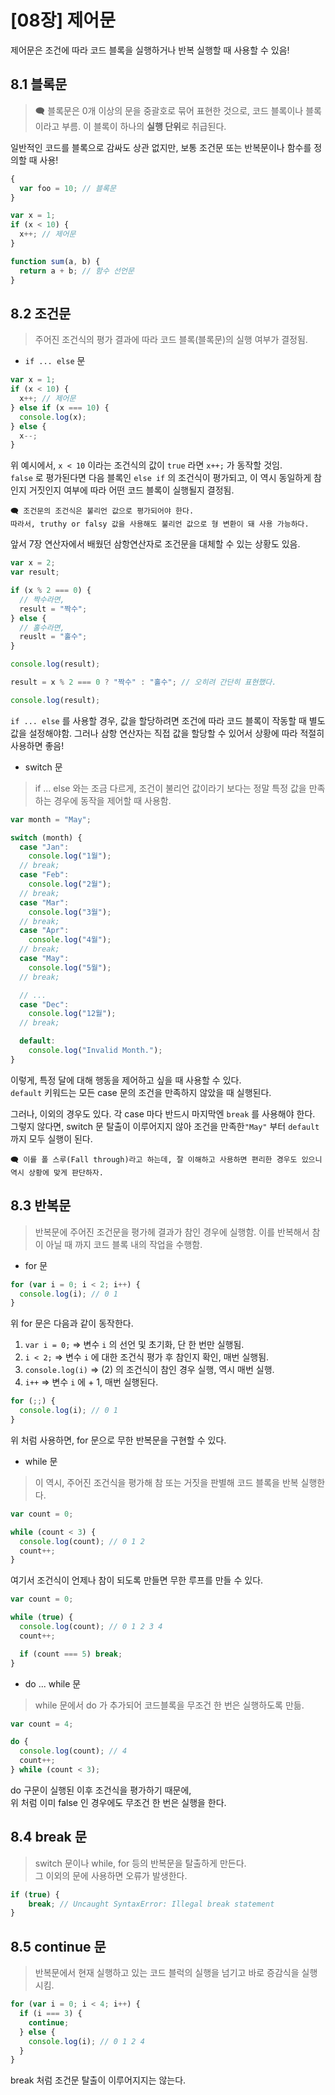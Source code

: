 # [08장] 제어문

제어문은 조건에 따라 코드 블록을 실행하거나 반복 실행할 때 사용할 수 있음!

## 8.1 블록문

> 🗨️ 블록문은 0개 이상의 문을 중괄호로 묶어 표현한 것으로, 코드 블록이나 블록이라고 부름. 이 블록이 하나의 **실행 단위**로 취급된다.

일반적인 코드를 블록으로 감싸도 상관 없지만, 보통 조건문 또는 반복문이나 함수를 정의할 때 사용!

```javascript
{
  var foo = 10; // 블록문
}

var x = 1;
if (x < 10) {
  x++; // 제어문
}

function sum(a, b) {
  return a + b; // 함수 선언문
}
```

## 8.2 조건문

> 주어진 조건식의 평가 결과에 따라 코드 블록(블록문)의 실행 여부가 결정됨.

- `if ... else` 문

```javascript
var x = 1;
if (x < 10) {
  x++; // 제어문
} else if (x === 10) {
  console.log(x);
} else {
  x--;
}
```

위 예시에서, `x < 10` 이라는 조건식의 값이 `true` 라면 `x++;` 가 동작할 것임.  
`false` 로 평가된다면 다음 블록인 `else if` 의 조건식이 평가되고,
이 역시 동일하게 참인지 거짓인지 여부에 따라 어떤 코드 블록이 실행될지 결정됨.

    🗨️ 조건문의 조건식은 불리언 값으로 평가되어야 한다.
    따라서, truthy or falsy 값을 사용해도 불리언 값으로 형 변환이 돼 사용 가능하다.

앞서 7장 연산자에서 배웠던 삼항연산자로 조건문을 대체할 수 있는 상황도 있음.

```javascript
var x = 2;
var result;

if (x % 2 === 0) {
  // 짝수라면,
  result = "짝수";
} else {
  // 홀수라면,
  reuslt = "홀수";
}

console.log(result);

result = x % 2 === 0 ? "짝수" : "홀수"; // 오히려 간단히 표현했다.

console.log(result);
```

`if ... else` 를 사용할 경우, 값을 할당하려면 조건에 따라 코드 블록이 작동할 때 별도 값을 설정해야함.
그러나 삼항 연산자는 직접 값을 할당할 수 있어서 상황에 따라 적절히 사용하면 좋음!

- switch 문

> if ... else 와는 조금 다르게, 조건이 불리언 값이라기 보다는 정말 특정 값을 만족하는 경우에 동작을 제어할 때 사용함.

```javascript
var month = "May";

switch (month) {
  case "Jan":
    console.log("1월");
  // break;
  case "Feb":
    console.log("2월");
  // break;
  case "Mar":
    console.log("3월");
  // break;
  case "Apr":
    console.log("4월");
  // break;
  case "May":
    console.log("5월");
  // break;

  // ...
  case "Dec":
    console.log("12월");
  // break;

  default:
    console.log("Invalid Month.");
}
```

이렇게, 특정 달에 대해 행동을 제어하고 싶을 때 사용할 수 있다.  
`default` 키워드는 모든 case 문의 조건을 만족하지 않았을 때 실행된다.

그러나, 이외의 경우도 있다.
각 case 마다 반드시 마지막엔 `break` 를 사용해야 한다.
그렇지 않다면, switch 문 탈출이 이루어지지 않아 조건을 만족한`"May"` 부터 `default` 까지 모두 실행이 된다.

    🗨️ 이를 폴 스루(Fall through)라고 하는데, 잘 이해하고 사용하면 편리한 경우도 있으니 역시 상황에 맞게 판단하자.

## 8.3 반복문

> 반복문에 주어진 조건문을 평가헤 결과가 참인 경우에 실행함. 이를 반복해서 참이 아닐 때 까지 코드 블록 내의 작업을 수행함.

- for 문

```javascript
for (var i = 0; i < 2; i++) {
  console.log(i); // 0 1
}
```

위 for 문은 다음과 같이 동작한다.

1. `var i = 0;` => 변수 `i` 의 선언 및 초기화, 단 한 번만 실행됨.
2. `i < 2;` => 변수 `i` 에 대한 조건식 평가 후 참인지 확인, 매번 실행됨.
3. `console.log(i)` => (2) 의 조건식이 참인 경우 실행, 역시 매번 실행.
4. `i++` => 변수 `i` 에 + 1, 매번 실행된다.

```javascript
for (;;) {
  console.log(i); // 0 1
}
```

위 처럼 사용하면, for 문으로 무한 반복문을 구현할 수 있다.

- while 문

> 이 역시, 주어진 조건식을 평가해 참 또는 거짓을 판별해 코드 블록을 반복 실행한다.

```javascript
var count = 0;

while (count < 3) {
  console.log(count); // 0 1 2
  count++;
}
```

여기서 조건식이 언제나 참이 되도록 만들면 무한 루프를 만들 수 있다.

```javascript
var count = 0;

while (true) {
  console.log(count); // 0 1 2 3 4
  count++;

  if (count === 5) break;
}
```

- do ... while 문

> while 문에서 do 가 추가되어 코드블록을 무조건 한 번은 실행하도록 만듦.

```javascript
var count = 4;

do {
  console.log(count); // 4
  count++;
} while (count < 3);
```

do 구문이 실행된 이후 조건식을 평가하기 때문에,  
위 처럼 이미 false 인 경우에도 무조건 한 번은 실행을 한다.

## 8.4 break 문

> switch 문이나 while, for 등의 반복문을 탈출하게 만든다.  
> 그 이외의 문에 사용하면 오류가 발생한다.

```javascript
if (true) {
    break; // Uncaught SyntaxError: Illegal break statement
}
```

## 8.5 continue 문

> 반복문에서 현재 실행하고 있는 코드 블럭의 실행을 넘기고 바로 증감식을 실행시킴.

```javascript
for (var i = 0; i < 4; i++) {
  if (i === 3) {
    continue;
  } else {
    console.log(i); // 0 1 2 4
  }
}
```

break 처럼 조건문 탈출이 이루어지지는 않는다.
